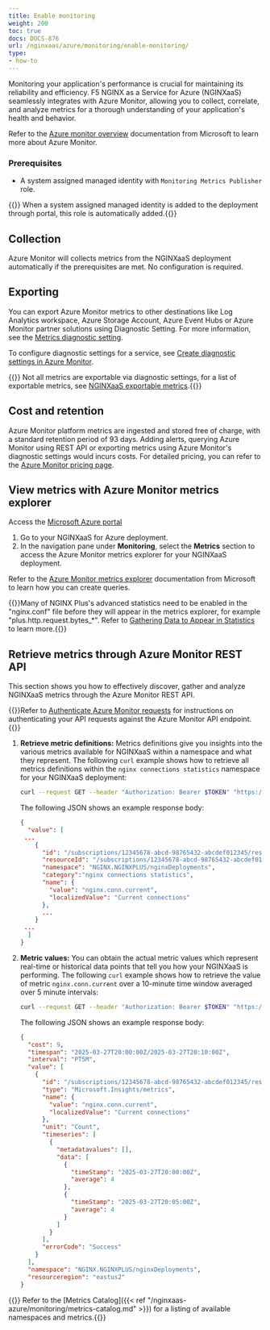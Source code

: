 ```yaml
---
title: Enable monitoring
weight: 200
toc: true
docs: DOCS-876
url: /nginxaas/azure/monitoring/enable-monitoring/
type:
- how-to
---
```


Monitoring your application's performance is crucial for maintaining its reliability and efficiency. F5 NGINX as a Service for Azure (NGINXaaS) seamlessly integrates with Azure Monitor, allowing you to collect, correlate, and analyze metrics for a thorough understanding of your application's health and behavior. 

Refer to the [Azure monitor overview](https://docs.microsoft.com/en-us/azure/azure-monitor/overview) documentation from Microsoft to learn more about Azure Monitor.

### Prerequisites

- A system assigned managed identity with `Monitoring Metrics Publisher` role.

{{<note>}} When a system assigned managed identity is added to the deployment through portal, this role is automatically added.{{</note>}}

## Collection

Azure Monitor will collects metrics from the NGINXaaS deployment automatically if the prerequisites are met. No configuration is required.

## Exporting
You can export Azure Monitor metrics to other destinations like Log Analytics workspace, Azure Storage Account, Azure Event Hubs or Azure Monitor partner solutions using Diagnostic Setting. For more information, see the [Metrics diagnostic setting](https://learn.microsoft.com/en-us/azure/azure-monitor/essentials/diagnostic-settings).

To configure diagnostic settings for a service, see [Create diagnostic settings in Azure Monitor](https://learn.microsoft.com/en-us/azure/azure-monitor/essentials/create-diagnostic-settings).

{{<note>}} Not all metrics are exportable via diagnostic settings, for a list of exportable metrics, see [NGINXaaS exportable metrics](https://learn.microsoft.com/en-us/azure/azure-monitor/reference/supported-metrics/nginx-nginxplus-nginxdeployments-metrics).{{</note>}}


## Cost and retention
Azure Monitor platform metrics are ingested and stored free of charge, with a standard retention period of 93 days. Adding alerts, querying Azure Monitor using REST API or exporting metrics using Azure Monitor's diagnostic settings would incurs costs. For detailed pricing, you can refer to the [Azure Monitor pricing page](https://azure.microsoft.com/en-us/pricing/details/monitor/).


## View metrics with Azure Monitor metrics explorer

Access the [Microsoft Azure portal](https://portal.azure.com)

1. Go to your NGINXaaS for Azure deployment.
2. In the navigation pane under **Monitoring**, select the **Metrics** section to access the Azure Monitor metrics explorer for your NGINXaaS deployment.

Refer to the [Azure Monitor metrics explorer](https://docs.microsoft.com/en-us/azure/azure-monitor/essentials/metrics-getting-started) documentation from Microsoft to learn how you can create queries.

{{<note>}}Many of NGINX Plus's advanced statistics need to be enabled in the "nginx.conf" file before they will appear in the metrics explorer, for example "plus.http.request.bytes_*". Refer to [Gathering Data to Appear in Statistics](https://docs.nginx.com/nginx/admin-guide/monitoring/live-activity-monitoring/#gathering-data-to-appear-in-statistics) to learn more.{{</note>}}

## Retrieve metrics through Azure Monitor REST API

This section shows you how to effectively discover, gather and analyze NGINXaaS metrics through the Azure Monitor REST API.

{{<note>}}Refer to [Authenticate Azure Monitor requests](https://learn.microsoft.com/en-us/azure/azure-monitor/essentials/rest-api-walkthrough?tabs=portal#authenticate-azure-monitor-requests) for instructions on authenticating your API requests against the Azure Monitor API endpoint.{{</note>}}


1. **Retrieve metric definitions:** Metrics definitions give you insights into the various metrics available for NGINXaaS within a namespace and what they represent. The following `curl` example shows how to retrieve all metrics definitions within the `nginx connections statistics` namespace for your NGINXaaS deployment:

   ```bash
   curl --request GET --header "Authorization: Bearer $TOKEN" "https://management.azure.com/subscriptions/12345678-abcd-98765432-abcdef012345/resourceGroups/my-nginx-rg/providers/NGINX.NGINXPLUS/nginxDeployments/my-nginx-dep/providers/microsoft.insights/metricDefinitions?api-version=2024-02-01"
   ```

   The following JSON shows an example response body:

   ```json
   {
     "value": [
   	...
       {
         "id": "/subscriptions/12345678-abcd-98765432-abcdef012345/resourceGroups/my-nginx-rg/providers/NGINX.NGINXPLUS/nginxDeployments/my-nginx-dep/providers/microsoft.insights/metricdefinitions/Nginx Connections Statistics/nginx.conn.current",
         "resourceId": "/subscriptions/12345678-abcd-98765432-abcdef012345/resourceGroups/my-nginx-rg/providers/NGINX.NGINXPLUS/nginxDeployments/my-nginx-deployment",
         "namespace": "NGINX.NGINXPLUS/nginxDeployments",
         "category":"nginx connections statistics",
         "name": {
           "value": "nginx.conn.current",
           "localizedValue": "Current connections"
         },
         ...
       }
   	...
     ]
   }
   ```

2. **Metric values:** You can obtain the actual metric values which represent real-time or historical data points that tell you how your NGINXaaS is performing. The following `curl` example shows how to retrieve the value of metric `nginx.conn.current` over a 10-minute time window averaged over 5 minute intervals:

   ```bash
   curl --request GET --header "Authorization: Bearer $TOKEN" "https://management.azure.com/subscriptions/12345678-abcd-98765432-abcdef012345/resourceGroups/my-nginx-rg/providers/NGINX.NGINXPLUS/nginxDeployments/my-nginx-dep/providers/microsoft.insights/metrics?metricnames=nginx.conn.current&timespan=2025-03-27T20:00:00Z/2025-03-27T20:10:00Z&aggregation=Average&interval=PT5M&api-version=2024-02-01"
   ```

   The following JSON shows an example response body:

   ```json
   {
     "cost": 9,
     "timespan": "2025-03-27T20:00:00Z/2025-03-27T20:10:00Z",
     "interval": "PT5M",
     "value": [
       {
         "id": "/subscriptions/12345678-abcd-98765432-abcdef012345/resourceGroups/my-nginx-rg/providers/NGINX.NGINXPLUS/nginxDeployments/my-nginx-dep/providers/Microsoft.Insights/metrics/nginx.conn.current",
         "type": "Microsoft.Insights/metrics",
         "name": {
           "value": "nginx.conn.current",
           "localizedValue": "Current connections"
         },
         "unit": "Count",
         "timeseries": [
           {
             "metadatavalues": [],
             "data": [
               {
                 "timeStamp": "2025-03-27T20:00:00Z",
                 "average": 4
               },
               {
                 "timeStamp": "2025-03-27T20:05:00Z",
                 "average": 4
               }
             ]
           }
         ],
         "errorCode": "Success"
       }
     ],
     "namespace": "NGINX.NGINXPLUS/nginxDeployments",
     "resourceregion": "eastus2"
   }
   ```

{{<note>}} Refer to the [Metrics Catalog]({{< ref "/nginxaas-azure/monitoring/metrics-catalog.md" >}}) for a listing of available namespaces and metrics.{{</note>}}
